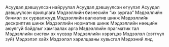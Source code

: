 Асуудал дэвшүүлсэн найруулал
Асуудал дэвшүүлсэн өгүүлэл
Асуудал дэвшүүлсэн ярилцлага
Мэдээллийн бизнесийн “их зургаа”
Мэдээллийн бичмэл эх сурвалжууд
Мэдээллийн валюатив шинж
Мэдээллийн дескриптив шинж
Мэдээллийн норматив шинж
Мэдээллийн нөөцийн аюулгүй байдлыг хамгаалах арга
Мэдээллийн прагматик тал
Мэдээллийн систем эх үүсвэр
Мэдээллийн хэрэгцээ
Мэдээлэл (сэтгүүл зүй)
Мэдээлэл хайх
Мэдээлэл харилцааны хувьсгал
Мэдээний лид